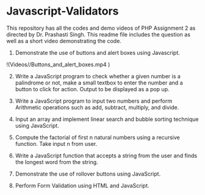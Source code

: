 # Javascript-Validators
This repository has all the codes and demo videos of PHP Assignment 2 as directed by Dr. Prashasti Singh.
This readme file includes the question as well as a short video demonstrating the code.

1. Demonstrate the use of buttons and alert boxes using Javascript.

!(Videos//Buttons_and_alert_boxes.mp4 ) 

2. Write a JavaScript program to check whether a given number is a palindrome or not, make a small textbox to enter the number and a button to click for action. Output to be displayed as a pop up.



3. Write a JavaScript program to input two numbers and perform Arithmetic operations such as add, subtract, multiply, and divide.



4. Input an array and implement linear search and bubble sorting technique using JavaScript.



5. Compute the factorial of first n natural numbers using a recursive function. Take input n from user.



6. Write a JavaScript function that accepts a string from the user and finds the longest word from the string.



7. Demonstrate the use of rollover buttons using JavaScript.



8. Perform Form Validation using HTML and JavaScript.
